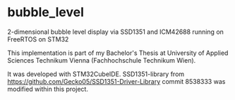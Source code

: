 # bubble_level
2-dimensional bubble level display via SSD1351 and ICM42688 running on FreeRTOS on STM32

This implementation is part of my Bachelor's Thesis at University of Applied Sciences Technikum Vienna (Fachhochschule Technikum Wien).

It was developed with STM32CubeIDE.
SSD1351-library from https://github.com/Gecko05/SSD1351-Driver-Library commit 8538333 was modified within this project.
